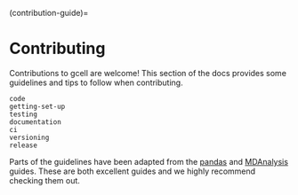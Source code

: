 (contribution-guide)=

# Contributing

Contributions to gcell are welcome!
This section of the docs provides some guidelines and tips to follow when contributing.

```{toctree}
code
getting-set-up
testing
documentation
ci
versioning
release
```

Parts of the guidelines have been adapted from the [pandas](https://pandas.pydata.org/pandas-docs/stable/development/index.html) and [MDAnalysis](https://userguide.mdanalysis.org/stable/contributing.html) guides.
These are both excellent guides and we highly recommend checking them out.
